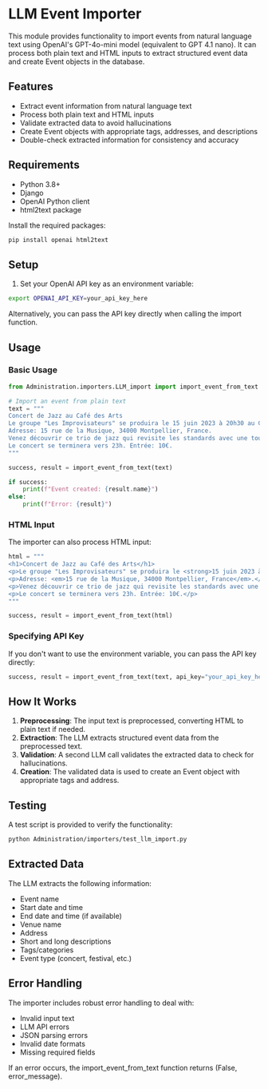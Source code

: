 # LLM Event Importer

This module provides functionality to import events from natural language text using OpenAI's GPT-4o-mini model (equivalent to GPT 4.1 nano). It can process both plain text and HTML inputs to extract structured event data and create Event objects in the database.

## Features

- Extract event information from natural language text
- Process both plain text and HTML inputs
- Validate extracted data to avoid hallucinations
- Create Event objects with appropriate tags, addresses, and descriptions
- Double-check extracted information for consistency and accuracy

## Requirements

- Python 3.8+
- Django
- OpenAI Python client
- html2text package

Install the required packages:

```bash
pip install openai html2text
```

## Setup

1. Set your OpenAI API key as an environment variable:

```bash
export OPENAI_API_KEY=your_api_key_here
```

Alternatively, you can pass the API key directly when calling the import function.

## Usage

### Basic Usage

```python
from Administration.importers.LLM_import import import_event_from_text

# Import an event from plain text
text = """
Concert de Jazz au Café des Arts
Le groupe "Les Improvisateurs" se produira le 15 juin 2023 à 20h30 au Café des Arts.
Adresse: 15 rue de la Musique, 34000 Montpellier, France.
Venez découvrir ce trio de jazz qui revisite les standards avec une touche de modernité.
Le concert se terminera vers 23h. Entrée: 10€.
"""

success, result = import_event_from_text(text)

if success:
    print(f"Event created: {result.name}")
else:
    print(f"Error: {result}")
```

### HTML Input

The importer can also process HTML input:

```python
html = """
<h1>Concert de Jazz au Café des Arts</h1>
<p>Le groupe "Les Improvisateurs" se produira le <strong>15 juin 2023 à 20h30</strong> au Café des Arts.</p>
<p>Adresse: <em>15 rue de la Musique, 34000 Montpellier, France</em>.</p>
<p>Venez découvrir ce trio de jazz qui revisite les standards avec une touche de modernité.</p>
<p>Le concert se terminera vers 23h. Entrée: 10€.</p>
"""

success, result = import_event_from_text(html)
```

### Specifying API Key

If you don't want to use the environment variable, you can pass the API key directly:

```python
success, result = import_event_from_text(text, api_key="your_api_key_here")
```

## How It Works

1. **Preprocessing**: The input text is preprocessed, converting HTML to plain text if needed.
2. **Extraction**: The LLM extracts structured event data from the preprocessed text.
3. **Validation**: A second LLM call validates the extracted data to check for hallucinations.
4. **Creation**: The validated data is used to create an Event object with appropriate tags and address.

## Testing

A test script is provided to verify the functionality:

```bash
python Administration/importers/test_llm_import.py
```

## Extracted Data

The LLM extracts the following information:
- Event name
- Start date and time
- End date and time (if available)
- Venue name
- Address
- Short and long descriptions
- Tags/categories
- Event type (concert, festival, etc.)

## Error Handling

The importer includes robust error handling to deal with:
- Invalid input text
- LLM API errors
- JSON parsing errors
- Invalid date formats
- Missing required fields

If an error occurs, the import_event_from_text function returns (False, error_message).